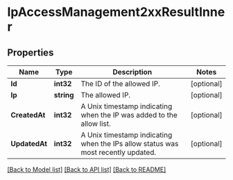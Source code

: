 # IpAccessManagement2xxResultInner

## Properties

Name | Type | Description | Notes
------------ | ------------- | ------------- | -------------
**Id** | **int32** | The ID of the allowed IP. |[optional] 
**Ip** | **string** | The allowed IP. |[optional] 
**CreatedAt** | **int32** | A Unix timestamp indicating when the IP was added to the allow list. |[optional] 
**UpdatedAt** | **int32** | A Unix timestamp indicating when the IPs allow status was most recently updated. |[optional] 

[[Back to Model list]](../README.md#documentation-for-models) [[Back to API list]](../README.md#documentation-for-api-endpoints) [[Back to README]](../README.md)



